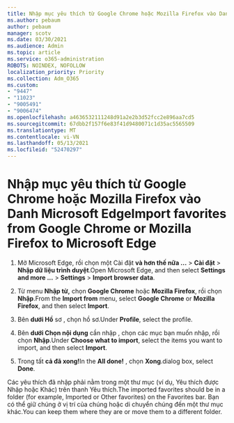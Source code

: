 ```yaml
---
title: Nhập mục yêu thích từ Google Chrome hoặc Mozilla Firefox vào Danh Microsoft Edge
ms.author: pebaum
author: pebaum
manager: scotv
ms.date: 03/30/2021
ms.audience: Admin
ms.topic: article
ms.service: o365-administration
ROBOTS: NOINDEX, NOFOLLOW
localization_priority: Priority
ms.collection: Adm_O365
ms.custom:
- "9447"
- "11023"
- "9005491"
- "9006474"
ms.openlocfilehash: a4636532111248d91a2e2b3d52fcc2e896aa7cd5
ms.sourcegitcommit: 67dbb2f157f6e83f41d9480071c1d35ac5565509
ms.translationtype: MT
ms.contentlocale: vi-VN
ms.lasthandoff: 05/13/2021
ms.locfileid: "52470297"
---
```

# <a name="import-favorites-from-google-chrome-or-mozilla-firefox-to-microsoft-edge"></a><span data-ttu-id="beeca-102">Nhập mục yêu thích từ Google Chrome hoặc Mozilla Firefox vào Danh Microsoft Edge</span><span class="sxs-lookup"><span data-stu-id="beeca-102">Import favorites from Google Chrome or Mozilla Firefox to Microsoft Edge</span></span>

1. <span data-ttu-id="beeca-103">Mở Microsoft Edge, rồi chọn một Cài đặt **và hơn thế nữa ...**  >  **Cài đặt**  >  **Nhập dữ liệu trình duyệt**.</span><span class="sxs-lookup"><span data-stu-id="beeca-103">Open Microsoft Edge, and then select **Settings and more ...** > **Settings** > **Import browser data**.</span></span>

1. <span data-ttu-id="beeca-104">Từ menu **Nhập từ,** chọn **Google Chrome** hoặc **Mozilla Firefox**, rồi chọn **Nhập**.</span><span class="sxs-lookup"><span data-stu-id="beeca-104">From the **Import from** menu, select **Google Chrome** or **Mozilla Firefox**, and then select **Import**.</span></span>

1. <span data-ttu-id="beeca-105">Bên **dưới Hồ** sơ , chọn hồ sơ.</span><span class="sxs-lookup"><span data-stu-id="beeca-105">Under **Profile**, select the profile.</span></span>

1. <span data-ttu-id="beeca-106">Bên **dưới Chọn nội dụng** cần nhập , chọn các mục bạn muốn nhập, rồi chọn **Nhập**.</span><span class="sxs-lookup"><span data-stu-id="beeca-106">Under **Choose what to import**, select the items you want to import, and then select **Import**.</span></span>

1. <span data-ttu-id="beeca-107">Trong tất **cả đã xong!**</span><span class="sxs-lookup"><span data-stu-id="beeca-107">In the **All done!**</span></span> <span data-ttu-id="beeca-108">, chọn **Xong**.</span><span class="sxs-lookup"><span data-stu-id="beeca-108">dialog box, select **Done**.</span></span>

<span data-ttu-id="beeca-109">Các yêu thích đã nhập phải nằm trong một thư mục (ví dụ, Yêu thích được Nhập hoặc Khác) trên thanh Yêu thích.</span><span class="sxs-lookup"><span data-stu-id="beeca-109">The imported favorites should be in a folder (for example, Imported or Other favorites) on the Favorites bar.</span></span> <span data-ttu-id="beeca-110">Bạn có thể giữ chúng ở vị trí của chúng hoặc di chuyển chúng đến một thư mục khác.</span><span class="sxs-lookup"><span data-stu-id="beeca-110">You can keep them where they are or move them to a different folder.</span></span>
